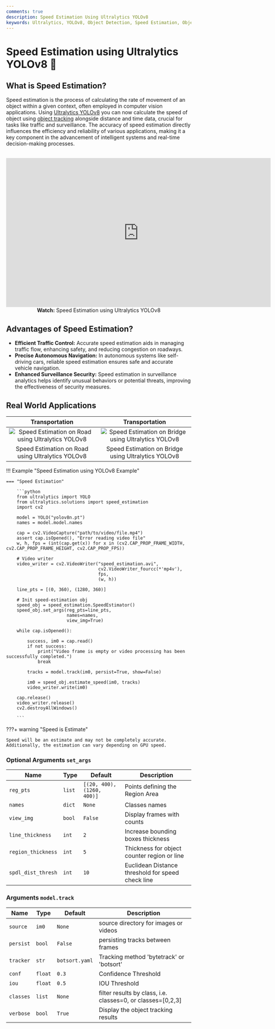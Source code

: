 ```yaml
---
comments: true
description: Speed Estimation Using Ultralytics YOLOv8
keywords: Ultralytics, YOLOv8, Object Detection, Speed Estimation, Object Tracking, Notebook, IPython Kernel, CLI, Python SDK
---
```


# Speed Estimation using Ultralytics YOLOv8 🚀

## What is Speed Estimation?

Speed estimation is the process of calculating the rate of movement of an object within a given context, often employed in computer vision applications. Using [Ultralytics YOLOv8](https://github.com/ultralytics/ultralytics/) you can now calculate the speed of object using [object tracking](https://docs.ultralytics.com/modes/track/) alongside distance and time data, crucial for tasks like traffic and surveillance. The accuracy of speed estimation directly influences the efficiency and reliability of various applications, making it a key component in the advancement of intelligent systems and real-time decision-making processes.

<p align="center">
  <br>
  <iframe loading="lazy" width="720" height="405" src="https://www.youtube.com/embed/rCggzXRRSRo"
    title="YouTube video player" frameborder="0"
    allow="accelerometer; autoplay; clipboard-write; encrypted-media; gyroscope; picture-in-picture; web-share"
    allowfullscreen>
  </iframe>
  <br>
  <strong>Watch:</strong> Speed Estimation using Ultralytics YOLOv8
</p>

## Advantages of Speed Estimation?

- **Efficient Traffic Control:** Accurate speed estimation aids in managing traffic flow, enhancing safety, and reducing congestion on roadways.
- **Precise Autonomous Navigation:** In autonomous systems like self-driving cars, reliable speed estimation ensures safe and accurate vehicle navigation.
- **Enhanced Surveillance Security:** Speed estimation in surveillance analytics helps identify unusual behaviors or potential threats, improving the effectiveness of security measures.

## Real World Applications

|                                                                     Transportation                                                                      |                                                                      Transportation                                                                       |
|:-------------------------------------------------------------------------------------------------------------------------------------------------------:|:---------------------------------------------------------------------------------------------------------------------------------------------------------:|
| ![Speed Estimation on Road using Ultralytics YOLOv8](https://github.com/RizwanMunawar/ultralytics/assets/62513924/c8a0fd4a-d394-436d-8de3-d5b754755fc7) | ![Speed Estimation on Bridge using Ultralytics YOLOv8](https://github.com/RizwanMunawar/ultralytics/assets/62513924/cee10e02-b268-4304-b73a-5b9cb42da669) |
|                                                    Speed Estimation on Road using Ultralytics YOLOv8                                                    |                                                    Speed Estimation on Bridge using Ultralytics YOLOv8                                                    |

!!! Example "Speed Estimation using YOLOv8 Example"

    === "Speed Estimation"

        ```python
        from ultralytics import YOLO
        from ultralytics.solutions import speed_estimation
        import cv2

        model = YOLO("yolov8n.pt")
        names = model.model.names

        cap = cv2.VideoCapture("path/to/video/file.mp4")
        assert cap.isOpened(), "Error reading video file"
        w, h, fps = (int(cap.get(x)) for x in (cv2.CAP_PROP_FRAME_WIDTH, cv2.CAP_PROP_FRAME_HEIGHT, cv2.CAP_PROP_FPS))

        # Video writer
        video_writer = cv2.VideoWriter("speed_estimation.avi",
                                       cv2.VideoWriter_fourcc(*'mp4v'),
                                       fps,
                                       (w, h))

        line_pts = [(0, 360), (1280, 360)]

        # Init speed-estimation obj
        speed_obj = speed_estimation.SpeedEstimator()
        speed_obj.set_args(reg_pts=line_pts,
                           names=names,
                           view_img=True)

        while cap.isOpened():

            success, im0 = cap.read()
            if not success:
                print("Video frame is empty or video processing has been successfully completed.")
                break

            tracks = model.track(im0, persist=True, show=False)

            im0 = speed_obj.estimate_speed(im0, tracks)
            video_writer.write(im0)

        cap.release()
        video_writer.release()
        cv2.destroyAllWindows()

        ```

???+ warning "Speed is Estimate"

    Speed will be an estimate and may not be completely accurate. Additionally, the estimation can vary depending on GPU speed.

### Optional Arguments `set_args`

| Name               | Type   | Default                    | Description                                       |
|--------------------|--------|----------------------------|---------------------------------------------------|
| `reg_pts`          | `list` | `[(20, 400), (1260, 400)]` | Points defining the Region Area                   |
| `names`            | `dict` | `None`                     | Classes names                                     |
| `view_img`         | `bool` | `False`                    | Display frames with counts                        |
| `line_thickness`   | `int`  | `2`                        | Increase bounding boxes thickness                 |
| `region_thickness` | `int`  | `5`                        | Thickness for object counter region or line       |
| `spdl_dist_thresh` | `int`  | `10`                       | Euclidean Distance threshold for speed check line |

### Arguments `model.track`

| Name      | Type    | Default        | Description                                                 |
|-----------|---------|----------------|-------------------------------------------------------------|
| `source`  | `im0`   | `None`         | source directory for images or videos                       |
| `persist` | `bool`  | `False`        | persisting tracks between frames                            |
| `tracker` | `str`   | `botsort.yaml` | Tracking method 'bytetrack' or 'botsort'                    |
| `conf`    | `float` | `0.3`          | Confidence Threshold                                        |
| `iou`     | `float` | `0.5`          | IOU Threshold                                               |
| `classes` | `list`  | `None`         | filter results by class, i.e. classes=0, or classes=[0,2,3] |
| `verbose` | `bool`  | `True`         | Display the object tracking results                         |
